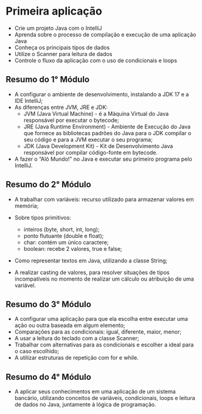 # Primeira aplicação

- Crie um projeto Java com o IntelliJ
- Aprenda sobre o processo de compilação e execução de uma aplicação Java
- Conheça os principais tipos de dados
- Utilize o Scanner para leitura de dados
- Controle o fluxo da aplicação com o uso de condicionais e loops

## Resumo do 1° Módulo

- A configurar o ambiente de desenvolvimento, instalando a JDK 17 e a IDE IntelliJ;
- As diferenças entre JVM, JRE e JDK:
  - JVM (Java Virtual Machine) - é a Máquina Virtual do Java responsável por executar o bytecode;
  - JRE (Java Runtime Environment) - Ambiente de Execução do Java que fornece as bibliotecas padrões do Java para o JDK compilar o seu código e para a JVM executar o seu programa;
  - JDK (Java Development Kit) - Kit de Desenvolvimento Java responsável por compilar código-fonte em bytecode.
- A fazer o “Alô Mundo!” no Java e executar seu primeiro programa pelo IntelliJ.

## Resumo do 2° Módulo

- A trabalhar com variáveis: recurso utilizado para armazenar valores em memória;

- Sobre tipos primitivos:

  - inteiros (byte, short, int, long);
  - ponto flutuante (double e float);
  - char: contém um único caractere;
  - boolean: recebe 2 valores, true e false;

- Como representar textos em Java, utilizando a classe String;

- A realizar casting de valores, para resolver situações de tipos incompatíveis no momento de realizar um cálculo ou atribuição de uma variável.

## Resumo do 3° Módulo

- A configurar uma aplicação para que ela escolha entre executar uma ação ou outra baseada em algum elemento;
- Comparações para as condicionais: igual, diferente, maior, menor;
- A usar a leitura do teclado com a classe Scanner;
- Trabalhar com alternativas para as condicionais e escolher a ideal para o caso escolhido;
- A utilizar estruturas de repetição com for e while.

## Resumo do 4° Módulo

- A aplicar seus conhecimentos em uma aplicação de um sistema bancário, utilizando conceitos de variáveis, condicionais, loops e leitura de dados no Java, juntamente à lógica de programação.
